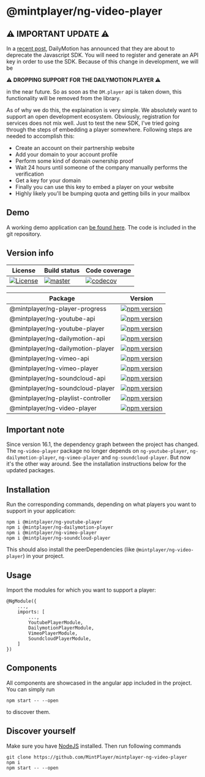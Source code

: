 # @mintplayer/ng-video-player
## ⚠️ IMPORTANT UPDATE ⚠️
In a [recent post](https://github.com/dailymotion/dailymotion-sdk-js), DailyMotion has announced that they are about to deprecate the Javascript SDK.
You will need to register and generate an API key in order to use the SDK.
Because of this change in development, we will be

⚠️ **DROPPING SUPPORT FOR THE DAILYMOTION PLAYER** ⚠️

in the near future. So as soon as the `DM.player` api is taken down, this functionality will be removed from the library.

As of why we do this, the explaination is very simple. We absolutely want to support an open development ecosystem. Obviously, registration for services does not mix well. Just to test the new SDK, I've tried going through the steps of embedding a player somewhere. Following steps are needed to accomplish this:

- Create an account on their partnership website
- Add your domain to your account profile
- Perform some kind of domain ownership proof
- Wait 24 hours until someone of the company manually performs the verification
- Get a key for your domain
- Finally you can use this key to embed a player on your website
- Highly likely you'll be bumping quota and getting bills in your mailbox

## Demo

A working demo application can [be found here](https://video-player.mintplayer.com).
The code is included in the git repository.

## Version info

| License      | Build status | Code coverage |
|--------------|--------------|---------------|
| [![License](https://img.shields.io/badge/License-Apache%202.0-green.svg)](https://opensource.org/licenses/Apache-2.0) | [![master](https://github.com/MintPlayer/mintplayer-ng-video-player/actions/workflows/publish-master.yml/badge.svg)](https://github.com/MintPlayer/mintplayer-ng-video-player/actions/workflows/publish-master.yml) | [![codecov](https://codecov.io/gh/MintPlayer/mintplayer-ng-video-player/branch/master/graph/badge.svg?token=X0G8OV053U)](https://codecov.io/gh/MintPlayer/mintplayer-ng-video-player) |

| Package                             | Version                                                                                                                                                |
|-------------------------------------|--------------------------------------------------------------------------------------------------------------------------------------------------------|
| @mintplayer/ng-player-progress      | [![npm version](https://badge.fury.io/js/%40mintplayer%2Fng-player-progress.svg)](https://badge.fury.io/js/%40mintplayer%2Fng-player-progress)         |
| @mintplayer/ng-youtube-api          | [![npm version](https://badge.fury.io/js/%40mintplayer%2Fng-youtube-api.svg)](https://badge.fury.io/js/%40mintplayer%2Fng-youtube-api)                 |
| @mintplayer/ng-youtube-player       | [![npm version](https://badge.fury.io/js/%40mintplayer%2Fng-youtube-player.svg)](https://badge.fury.io/js/%40mintplayer%2Fng-youtube-player)           |
| @mintplayer/ng-dailymotion-api      | [![npm version](https://badge.fury.io/js/%40mintplayer%2Fng-dailymotion-api.svg)](https://badge.fury.io/js/%40mintplayer%2Fng-dailymotion-api)         |
| @mintplayer/ng-dailymotion-player   | [![npm version](https://badge.fury.io/js/%40mintplayer%2Fng-dailymotion-player.svg)](https://badge.fury.io/js/%40mintplayer%2Fng-dailymotion-player)   |
| @mintplayer/ng-vimeo-api            | [![npm version](https://badge.fury.io/js/%40mintplayer%2Fng-vimeo-api.svg)](https://badge.fury.io/js/%40mintplayer%2Fng-vimeo-api)                     |
| @mintplayer/ng-vimeo-player         | [![npm version](https://badge.fury.io/js/%40mintplayer%2Fng-vimeo-player.svg)](https://badge.fury.io/js/%40mintplayer%2Fng-vimeo-player)               |
| @mintplayer/ng-soundcloud-api       | [![npm version](https://badge.fury.io/js/%40mintplayer%2Fng-soundcloud-api.svg)](https://badge.fury.io/js/%40mintplayer%2Fng-soundcloud-api)           |
| @mintplayer/ng-soundcloud-player    | [![npm version](https://badge.fury.io/js/%40mintplayer%2Fng-soundcloud-player.svg)](https://badge.fury.io/js/%40mintplayer%2Fng-soundcloud-player)     |
| @mintplayer/ng-playlist-controller  | [![npm version](https://badge.fury.io/js/%40mintplayer%2Fng-playlist-controller.svg)](https://badge.fury.io/js/%40mintplayer%2Fng-playlist-controller) |
| @mintplayer/ng-video-player         | [![npm version](https://badge.fury.io/js/%40mintplayer%2Fng-video-player.svg)](https://badge.fury.io/js/%40mintplayer%2Fng-video-player)               |

## Important note

Since version 16.1, the dependency graph between the project has changed.
The `ng-video-player` package no longer depends on `ng-youtube-player`, `ng-dailymotion-player`, `ng-vimeo-player` and `ng-soundcloud-player`. But now it's the other way around. See the installation instructions below for the updated packages.

## Installation

Run the corresponding commands, depending on what players you want to support in your application:

    npm i @mintplayer/ng-youtube-player
    npm i @mintplayer/ng-dailymotion-player
    npm i @mintplayer/ng-vimeo-player
    npm i @mintplayer/ng-soundcloud-player

This should also install the peerDependencies (like `@mintplayer/ng-video-player`) in your project.

## Usage
Import the modules for which you want to support a player:

```
@NgModule({
    ...,
    imports: [
        ...,
        YoutubePlayerModule,
        DailymotionPlayerModule,
        VimeoPlayerModule,
        SoundcloudPlayerModule,
    ]
})
```

## Components
All components are showcased in the angular app included in the project. You can simply run

    npm start -- --open

to discover them.

## Discover yourself
Make sure you have [NodeJS](https://nodejs.org/en/download/) installed.
Then run following commands

    git clone https://github.com/MintPlayer/mintplayer-ng-video-player
    npm i
    npm start -- --open
